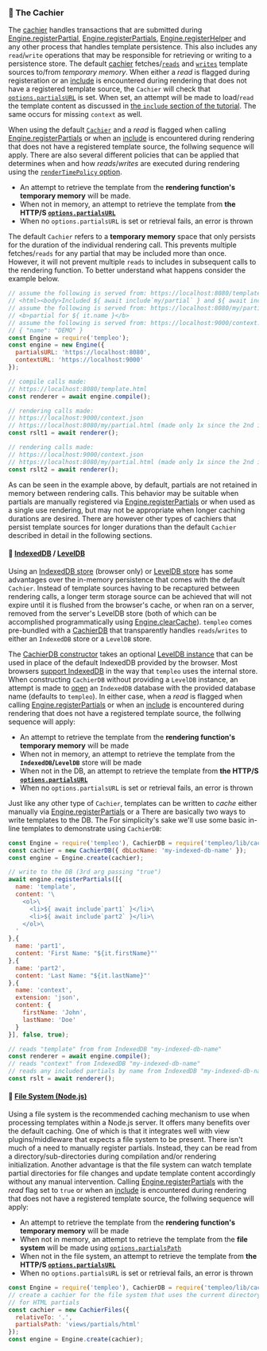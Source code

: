 ### 🏧 The Cachier
The [cachier](Cachier.html) handles transactions that are submitted during [Engine.registerPartial](Cachier.html#registerPartial), [Engine.registerPartials](Cachier.html#registerPartials), [Engine.registerHelper](Cachier.html#registerHelper) and any other process that handles template persistence. This also includes any `read`/`write` operations that may be responsible for retrieving or writing to a persistence store. The default [cachier](Cachier.html) fetches/[`reads`](Cachier.html#read) and [`writes`](Cachier.html#write) template sources to/from _temporary memory_. When either a _read_ is flagged during registeration or an [include](tutorial-1-basics.html#include) is encountered during rendering that does not have a registered template source, the `Cachier` will check that [`options.partialsURL`](module-templeo_options.html#.Options) is set. When set, an attempt will be made to load/`read` the template content as discussed in [the `include` section of the tutorial](tutorial-1-basics.html#include). The same occurs for missing `context` as well.

When using the default [`Cachier`](Cachier.html) and a _read_ is flagged when calling [Engine.registerPartials](Cachier.html#registerPartials) or when an [include](tutorial-1-basics.html#include) is encountered during rendering that does not have a registered template source, the follwing sequence will apply. There are also several different policies that can be applied that determines when and how _reads_/_writes_ are executed during rendering using the [`renderTimePolicy` option](tutorial-2-cache.html).
- An attempt to retrieve the template from the __rendering function's temporary memory__ will be made.
- When not in memory, an attempt to retrieve the template from __the HTTP/S [`options.partialsURL`](module-templeo_options.html#.Options)__
- When no `options.partialsURL` is set or retrieval fails, an error is thrown

The default `Cachier` refers to a __temporary memory__ space that only persists for the duration of the individual rendering call. This prevents multiple fetches/`reads` for any partial that may be included more than once. However, it will not prevent multiple `reads` to includes in subsequent calls to the rendering function. To better understand what happens consider the example below.

```js
// assume the following is served from: https://localhost:8080/template.html
// <html><body>Included ${ await include`my/partial` } and ${ await include`my/partial` }</body></html>
// assume the following is served from: https://localhost:8080/my/partial.html
// <b>partial for ${ it.name }</b>
// assume the following is served from: https://localhost:9000/context.json
// { "name": "DEMO" }
const Engine = require('templeo');
const engine = new Engine({
  partialsURL: 'https://localhost:8080',
  contextURL: 'https://localhost:9000'
});

// compile calls made:
// https://localhost:8080/template.html
const renderer = await engine.compile();

// rendering calls made:
// https://localhost:9000/context.json
// https://localhost:8080/my/partial.html (made only 1x since the 2nd include will be in temp cache)
const rslt1 = await renderer();

// rendering calls made:
// https://localhost:9000/context.json
// https://localhost:8080/my/partial.html (made only 1x since the 2nd include will be in temp cache)
const rslt2 = await renderer();
```

As can be seen in the example above, by default, partials are not retained in memory between rendering calls. This behavior may be suitable when partials are manually registered via [Engine.registerPartials](Cachier.html#registerPartials) or when used as a single use rendering, but may not be appropriate when longer caching durations are desired. There are however other types of cachiers that persist template sources for longer durations than the default `Cachier` described in detail in the following sections.

#### 🏦 [IndexedDB](https://developer.mozilla.org/en-US/docs/Web/API/IndexedDB_API) / [LevelDB](https://www.npmjs.com/package/level) <sub id="db"></sub>

Using an [IndexedDB store](https://developer.mozilla.org/en-US/docs/Web/API/IndexedDB_API) (browser only) or [LevelDB store](https://www.npmjs.com/package/level) has some advantages over the in-memory persistence that comes with the default `Cachier`. Instead of template sources having to be recaptured between rendering calls, a longer term storage source can be achieved that will not expire until it is flushed from the browser's cache, or when ran on a server, removed from the server's LevelDB store (both of which can be accomplished programmatically using [Engine.clearCache](module-templeo-Engine.html#clearCache)). `templeo` comes pre-bundled with a [CachierDB](CachierDB.html) that transparently handles `reads`/`writes` to either an `IndexedDB` store or a `LevelDB` store.

The [CachierDB constructor](CachierDB.html) takes an optional [LevelDB instance](https://www.npmjs.com/package/level) that can be used in place of the default IndexedDB provided by the browser. Most browsers [support IndexedDB](https://caniuse.com/indexeddb) in the way that `templeo` uses the internal store. When constructing `CachierDB` without providing a `LevelDB` instance, an attempt is made to [open](https://developer.mozilla.org/en-US/docs/Web/API/IDBFactory/open) an `IndexedDB` database with the provided database name (defaults to `templeo`). In either case, when a _read_ is flagged when calling [Engine.registerPartials](Cachier.html#registerPartials) or when an [include](tutorial-1-basics.html#include) is encountered during rendering that does not have a registered template source, the follwing sequence will apply:
- An attempt to retrieve the template from the __rendering function's temporary memory__ will be made
- When not in memory, an attempt to retrieve the template from the __`IndexedDB`/`LevelDB`__ store will be made
- When not in the DB, an attempt to retrieve the template from __the HTTP/S [`options.partialsURL`](module-templeo_options.html#.Options)__
- When no `options.partialsURL` is set or retrieval fails, an error is thrown

Just like any other type of `Cachier`, templates can be written to _cache_ either manually via [Engine.registerPartials](Cachier.html#registerPartials) or a There are basically two ways to write templates to the DB. The
For simplicity's sake we'll use some basic in-line templates to demonstrate using `CachierDB`:

```js
const Engine = require('templeo'), CachierDB = require('templeo/lib/cachier-db');
const cachier = new CachierDB({ dbLocName: 'my-indexed-db-name' });
const engine = Engine.create(cachier);

// write to the DB (3rd arg passing "true")
await engine.registerPartials([{
  name: 'template',
  content: '\
    <ol>\
      <li>${ await include`part1` }</li>\
      <li>${ await include`part2` }</li>\
    </ol>\
  '
},{
  name: 'part1',
  content: 'First Name: "${it.firstName}"'
},{
  name: 'part2',
  content: 'Last Name: "${it.lastName}"'
},{
  name: 'context',
  extension: 'json',
  content: {
    firstName: 'John',
    lastName: 'Doe'
  }
}], false, true);

// reads "template" from from IndexedDB "my-indexed-db-name"
const renderer = await engine.compile();
// reads "context" from IndexedDB "my-indexed-db-name"
// reads any included partials by name from IndexedDB "my-indexed-db-name"
const rslt = await renderer();
```

#### 📁 [File System (Node.js)](https://nodejs.org/api/fs.html) <sub id="fs"></sub>

Using a file system is the recommended caching mechanism to use when processing templates within a Node.js server. It offers many benefits over the default caching. One of which is that it integrates well with view plugins/middleware that expects a file system to be present. There isn't much of a need to manually register partials. Instead, they can be read from a directory/sub-directories during compilation and/or rendering initialization. Another advantage is that the file system can watch template partial directories for file changes and update template content accordingly without any manual intervention. Calling [Engine.registerPartials](Cachier.html#registerPartials) with the _read_ flag set to `true` or when an [include](tutorial-1-basics.html#include) is encountered during rendering that does not have a registered template source, the follwing sequence will apply:
- An attempt to retrieve the template from the __rendering function's temporary memory__ will be made
- When not in memory, an attempt to retrieve the template from the __file system__ will be made using [`options.partialsPath`](module-templeo_options.html#.FileOptions)
- When not in the file system, an attempt to retrieve the template from __the HTTP/S [`options.partialsURL`](module-templeo_options.html#.Options)__
- When no `options.partialsURL` is set or retrieval fails, an error is thrown

```js
const Engine = require('templeo'), CachierDB = require('templeo/lib/cachier-files');
// create a cachier for the file system that uses the current directory
// for HTML partials
const cachier = new CachierFiles({
  relativeTo: '.',
  partialsPath: 'views/partials/html'
});
const engine = Engine.create(cachier);
```